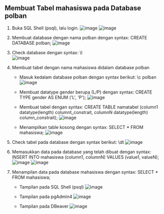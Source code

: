 <h2>Membuat Tabel mahasiswa pada Database polban</h2>

1. Buka SQL Shell (psql), lalu login.
   ![image](https://github.com/alvianpradentra/pertemuan1-basis-data/assets/148189829/633f59f3-0b77-49e8-ab80-0b9dd4e9cb32)
   ![image](https://github.com/alvianpradentra/pertemuan1-basis-data/assets/148189829/b3280014-3400-42cd-a130-efec4429461e)

3. Membuat database dengan nama polban dengan syntax: CREATE DATABASE polban;
   ![image](https://github.com/alvianpradentra/pertemuan1-basis-data/assets/148189829/9e3674e5-1799-4727-add4-3cab5bc0506b)

4. Check database dengan syntax: \l  
   ![image](https://github.com/alvianpradentra/pertemuan1-basis-data/assets/148189829/e95a3c68-a1ec-41cd-af1a-73dc77507047)

5. Membuat tabel dengan nama mahasiswa didalam database polban
   - Masuk kedalam database polban dengan syntax berikut: \c polban
     ![image](https://github.com/alvianpradentra/pertemuan1-basis-data/assets/148189829/1c24f8f4-065a-4703-be82-73baa28ac827)

   - Membuat datatype gender berupa (L/P) dengan syntax: CREATE TYPE gender AS ENUM ('L', 'P');
     ![image](https://github.com/alvianpradentra/pertemuan1-basis-data/assets/148189829/d0b70cf8-6506-47c5-b5e0-e6c977ce143d)

   - Membuat tabel dengan syntax: CREATE TABLE namatabel (column1 datatype(length) columnt_constrait, columnN datatype(length) column_constrait);
     ![image](https://github.com/alvianpradentra/pertemuan1-basis-data/assets/148189829/d54e362a-20a5-441d-a197-d089c8bed725)

   - Menampilkan table kosong dengan syntax: SELECT * FROM mahasiswa;
     ![image](https://github.com/alvianpradentra/pertemuan1-basis-data/assets/148189829/bcfd7a51-e718-474d-93b7-1a9f440d757b)
 
6. Check tabel pada database dengan syntax berikut: \dt
   ![image](https://github.com/alvianpradentra/pertemuan1-basis-data/assets/148189829/09c68e99-4754-46bc-a013-65038624a1e2)

7. Memasukkan data pada database yang telah dibuat dengan syntax: INSERT INTO mahasiswa (column1, columnN) VALUES (value1, valueN);
   ![image](https://github.com/alvianpradentra/pertemuan1-basis-data/assets/148189829/f3e9bf05-e752-4e66-ab11-8c0aa0def4ce)
   ![image](https://github.com/alvianpradentra/pertemuan1-basis-data/assets/148189829/c6429db7-6306-412c-82db-8bc7311c586c)

8. Menampilan data pada database mahasiswa dengan syntax: SELECT * FROM mahasiswa;
   - Tampilan pada SQL Shell (psql)
     ![image](https://github.com/alvianpradentra/pertemuan1-basis-data/assets/148189829/8181d740-d0cb-488a-91ed-994a7db24e1b)

   - Tampilan pada pgAdmin4
     ![image](https://github.com/alvianpradentra/pertemuan1-basis-data/assets/148189829/98b2fd37-436b-4532-96bd-89a392d2519c)

   - Tampilan pada DBeaver
     ![image](https://github.com/alvianpradentra/pertemuan1-basis-data/assets/148189829/75a3b9bd-2f75-4d65-a339-6a581497a573)
